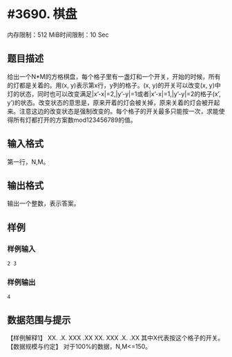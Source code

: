 # #3690. 棋盘

内存限制：512 MiB时间限制：10 Sec

## 题目描述

给出一个N*M的方格棋盘，每个格子里有一盏灯和一个开关，开始的时候，所有的灯都是关着的。用(x, y)表示第x行，y列的格子。(x, y)的开关可以改变(x, y)中灯的状态，同时也可以改变满足|x&rsquo;-x|=2,|y&rsquo;-y|=1或者|x&rsquo;-x|=1,|y&rsquo;-y|=2的格子(x&rsquo;, y&rsquo;)的状态。改变状态的意思是，原来开着的灯会被关掉，原来关着的灯会被开起来。注意这边的改变状态是强制改变的。每个格子的开关最多只能按一次，求能使得所有灯都打开的方案数mod123456789的值。

## 输入格式

第一行，N,M。

## 输出格式

输出一个整数，表示答案。 

## 样例

### 样例输入

    
    2 3
    
    

### 样例输出

    
    4
    

## 数据范围与提示

【样例解释1】
XX.    .X.    XXX    .XX
XX.    XXX    .X.    .XX
其中X代表按这个格子的开关。
【数据规模与约定】
对于100%的数据，N,M<=150。

